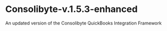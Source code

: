 Consolibyte-v.1.5.3-enhanced
============================

An updated version of the Consolibyte QuickBooks Integration Framework